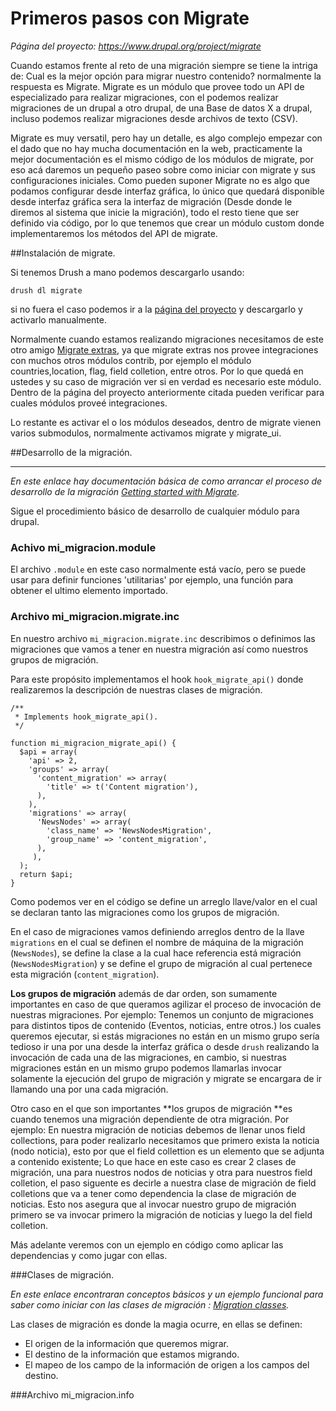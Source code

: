 # Primeros pasos con Migrate
*Página del proyecto: https://www.drupal.org/project/migrate*

Cuando estamos frente al reto de una migración siempre se tiene la intriga de: Cual es la mejor opción para migrar nuestro contenido? normalmente la respuesta es Migrate. Migrate es un módulo que provee todo un API de especializado para realizar migraciones, con el podemos realizar migraciones de un drupal a otro drupal, de una Base de datos X a drupal, incluso podemos realizar migraciones desde archivos de texto (CSV).

Migrate es muy versatil, pero hay un detalle, es algo complejo empezar con el dado que no hay mucha documentación en la web, practicamente la mejor documentación es el mismo código de los módulos de migrate, por eso acá daremos un pequeño paseo sobre como iniciar con migrate y sus configuraciones iniciales.
Como pueden suponer Migrate no es algo que podamos configurar desde interfaz gráfica, lo único que quedará disponible desde interfaz gráfica sera la interfaz de migración (Desde donde le diremos al sistema que inicie la migración), todo el resto tiene que ser definido via código, por lo que tenemos que crear un módulo custom donde implementaremos los métodos del API de migrate.



##Instalación de migrate.


Si tenemos Drush a mano podemos descargarlo usando:

```drush dl migrate```

si no fuera el caso podemos ir a la [página del proyecto](https://www.drupal.org/project/migrate) y descargarlo y activarlo manualmente.


Normalmente cuando estamos realizando migraciones necesitamos de este otro amigo [Migrate extras](https://www.drupal.org/project/migrate_extras), ya que migrate extras nos provee integraciones con muchos otros módulos contrib, por ejemplo el módulo countries,location, flag, field colletion, entre otros. Por lo que quedá en ustedes y su caso de migración ver si en verdad es necesario este módulo. Dentro de la página del proyecto anteriormente citada pueden verificar para cuales módulos proveé integraciones.

Lo restante es activar el o los módulos deseados, dentro de migrate vienen varios submodulos, normalmente activamos migrate y migrate_ui.



##Desarrollo de la migración.


---


*En este enlace hay documentación básica de como arrancar el proceso de desarrollo de la migración [Getting started with Migrate](https://www.drupal.org/node/1006982).*


Sigue el procedimiento básico de desarrollo de cualquier módulo para drupal.

### Achivo mi_migracion.module

El archivo ```.module``` en este caso normalmente está vacío, pero se puede usar para definir funciones 'utilitarias' por ejemplo, una función para obtener el ultimo elemento importado.


### Archivo mi_migracion.migrate.inc

En nuestro archivo ```mi_migracion.migrate.inc``` describimos o definimos las migraciones que vamos a tener en nuestra migración así como nuestros grupos de migración.

Para este propósito implementamos el hook ```hook_migrate_api()``` donde realizaremos la descripción de nuestras clases de migración.

```
/**
 * Implements hook_migrate_api().
 */
 
function mi_migracion_migrate_api() {
  $api = array(
    'api' => 2,
    'groups' => array(
      'content_migration' => array(
        'title' => t('Content migration'),
      ),
    ),
    'migrations' => array(
      'NewsNodes' => array(
        'class_name' => 'NewsNodesMigration',
        'group_name' => 'content_migration',
      ),
     ),
  );
  return $api;
}
```
Como podemos ver en el código se define un arreglo llave/valor en el cual se declaran tanto las migraciones como los grupos de migración.

En el caso de migraciones vamos definiendo arreglos dentro de la llave ```migrations``` en el cual se definen el nombre de máquina de la migración (```NewsNodes```), se define la clase a la cual hace referencia está migración (```NewsNodesMigration```) y se define el grupo de migración al cual pertenece esta migración (```content_migration```).


**Los grupos de migración** además de dar orden, son sumamente importantes en caso de que queramos agilizar el proceso de invocación de nuestras migraciones. 
Por ejemplo: Tenemos un conjunto de migraciones para distintos tipos de contenido (Eventos, noticias, entre otros.) los cuales queremos ejecutar, si estás migraciones no están en un mismo grupo sería tedioso ir una por una desde la interfaz gráfica o desde ```drush``` realizando la invocación de cada una de las migraciones, en cambio, si nuestras migraciones están en un mismo grupo podemos llamarlas invocar solamente la ejecución del grupo de migración y migrate se encargara de ir llamando una por una cada migración.

Otro caso en el que son importantes **los grupos de migración **es cuando tenemos una migración dependiente de otra migración. Por ejemplo: En nuestra migración de noticias debemos de llenar unos field collections, para poder realizarlo necesitamos que primero exista la noticia (nodo noticia), esto por que el field collettion es un elemento que se adjunta a contenido existente; Lo que hace en este caso es crear 2 clases de migración, una para nuestros nodos de noticias y otra para nuestros field colletion, el paso siguente es decirle a nuestra clase de migración de field colletions que va a tener como dependencia la clase de migración de noticias. Esto nos asegura que al invocar nuestro grupo de migración primero se va invocar primero la migración de noticias y luego la del field colletion.


Más adelante veremos con un ejemplo en código como aplicar las dependencias y como jugar con ellas.


###Clases de migración.

*En este enlace encontraran conceptos básicos y un ejemplo funcional para saber como iniciar con las clases de migración : [Migration classes](https://www.drupal.org/node/1006984).*


Las clases de migración es donde la magia ocurre, en ellas se definen:
* El origen de la información que queremos migrar.
* El destino de la información que estamos migrando.
* El mapeo de los campo de la información de origen a los campos del destino.






###Archivo mi_migracion.info




